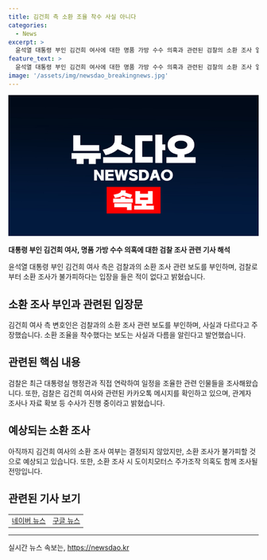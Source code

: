 ```yaml
---
title: 김건희 측 소환 조율 착수 사실 아니다
categories:
  - News
excerpt: >
  윤석열 대통령 부인 김건희 여사에 대한 명품 가방 수수 의혹과 관련된 검찰의 소환 조사 일정이 논란이 되고 있다. 김 여사 측은 검찰 소환 조사는 사실이 아니며, 소환 불가피한 상황이 아니다라고 주장하고 있다. 그러나 검찰은 김 여사의 소환 조사를 예상하고 있으며, 이에 따라 도이치모터스 주가조작 의혹도 함께 조사될 것으로 보인다. 해당 사안에 관한 수사는 진행 중이며 상당한 진전이 있다고 밝혔다.
feature_text: >
  윤석열 대통령 부인 김건희 여사에 대한 명품 가방 수수 의혹과 관련된 검찰의 소환 조사 일정이 논란이 되고 있다. 김 여사 측은 검찰 소환 조사는 사실이 아니며, 소환 불가피한 상황이 아니다라고 주장하고 있다. 그러나 검찰은 김 여사의 소환 조사를 예상하고 있으며, 이에 따라 도이치모터스 주가조작 의혹도 함께 조사될 것으로 보인다. 해당 사안에 관한 수사는 진행 중이며 상당한 진전이 있다고 밝혔다.
image: '/assets/img/newsdao_breakingnews.jpg'
---
```


<p><img src="/assets/img/newsdao_breakingnews.jpg" alt="ontimetimes 속보" /></p>

<p><b>대통령 부인 김건희 여사, 명품 가방 수수 의혹에 대한 검찰 조사 관련 기사 해석</b></p>

<p data-ke-size="size16">윤석열 대통령 부인 김건희 여사 측은 검찰과의 소환 조사 관련 보도를 부인하며, 검찰로부터 소환 조사가 불가피하다는 입장을 들은 적이 없다고 밝혔습니다.</p>

<h2 data-ke-size="size26">소환 조사 부인과 관련된 입장문</h2>

<p data-ke-size="size16">김건희 여사 측 변호인은 검찰과의 소환 조사 관련 보도를 부인하며, 사실과 다르다고 주장했습니다. 소환 조율을 착수했다는 보도는 사실과 다름을 알린다고 발언했습니다.</p>

<h2 data-ke-size="size26">관련된 핵심 내용</h2>

<p data-ke-size="size16">검찰은 최근 대통령실 행정관과 직접 연락하여 일정을 조율한 관련 인물들을 조사해왔습니다. 또한, 검찰은 김건희 여사와 관련된 카카오톡 메시지를 확인하고 있으며, 관계자 조사나 자료 확보 등 수사가 진행 중이라고 밝혔습니다.</p>

<h2 data-ke-size="size26">예상되는 소환 조사</h2>

<p data-ke-size="size16">아직까지 김건희 여사의 소환 조사 여부는 결정되지 않았지만, 소환 조사가 불가피할 것으로 예상되고 있습니다. 또한, 소환 조사 시 도이치모터스 주가조작 의혹도 함께 조사될 전망입니다.</p>

<h2 data-ke-size="2x">관련된 기사 보기</h2>

<table>
  <tr>
    <td style="text-align: center; height: 17px;"><a href="https://www.naver.com">네이버 뉴스</a></td>
    <td style="text-align: center; height: 17px;"><a href="https://www.google.com">구글 뉴스</a></td>
  </tr>
</table>

<hr>
실시간 뉴스 속보는, <a href="https://newsdao.kr" rel="dofollow">https://newsdao.kr</a>



